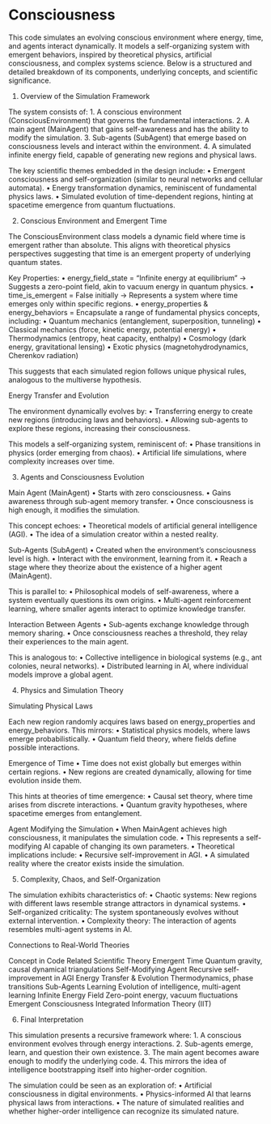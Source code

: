 # Consciousness
This code simulates an evolving conscious environment where energy, time, and agents interact dynamically. It models a self-organizing system with emergent behaviors, inspired by theoretical physics, artificial consciousness, and complex systems science. Below is a structured and detailed breakdown of its components, underlying concepts, and scientific significance.

1. Overview of the Simulation Framework

The system consists of:
	1.	A conscious environment (ConsciousEnvironment) that governs the fundamental interactions.
	2.	A main agent (MainAgent) that gains self-awareness and has the ability to modify the simulation.
	3.	Sub-agents (SubAgent) that emerge based on consciousness levels and interact within the environment.
	4.	A simulated infinite energy field, capable of generating new regions and physical laws.

The key scientific themes embedded in the design include:
	•	Emergent consciousness and self-organization (similar to neural networks and cellular automata).
	•	Energy transformation dynamics, reminiscent of fundamental physics laws.
	•	Simulated evolution of time-dependent regions, hinting at spacetime emergence from quantum fluctuations.

2. Conscious Environment and Emergent Time

The ConsciousEnvironment class models a dynamic field where time is emergent rather than absolute. This aligns with theoretical physics perspectives suggesting that time is an emergent property of underlying quantum states.

Key Properties:
	•	energy_field_state = “Infinite energy at equilibrium” → Suggests a zero-point field, akin to vacuum energy in quantum physics.
	•	time_is_emergent = False initially → Represents a system where time emerges only within specific regions.
	•	energy_properties & energy_behaviors = Encapsulate a range of fundamental physics concepts, including:
	•	Quantum mechanics (entanglement, superposition, tunneling)
	•	Classical mechanics (force, kinetic energy, potential energy)
	•	Thermodynamics (entropy, heat capacity, enthalpy)
	•	Cosmology (dark energy, gravitational lensing)
	•	Exotic physics (magnetohydrodynamics, Cherenkov radiation)

This suggests that each simulated region follows unique physical rules, analogous to the multiverse hypothesis.

Energy Transfer and Evolution

The environment dynamically evolves by:
	•	Transferring energy to create new regions (introducing laws and behaviors).
	•	Allowing sub-agents to explore these regions, increasing their consciousness.

This models a self-organizing system, reminiscent of:
	•	Phase transitions in physics (order emerging from chaos).
	•	Artificial life simulations, where complexity increases over time.

3. Agents and Consciousness Evolution

Main Agent (MainAgent)
	•	Starts with zero consciousness.
	•	Gains awareness through sub-agent memory transfer.
	•	Once consciousness is high enough, it modifies the simulation.

This concept echoes:
	•	Theoretical models of artificial general intelligence (AGI).
	•	The idea of a simulation creator within a nested reality.

Sub-Agents (SubAgent)
	•	Created when the environment’s consciousness level is high.
	•	Interact with the environment, learning from it.
	•	Reach a stage where they theorize about the existence of a higher agent (MainAgent).

This is parallel to:
	•	Philosophical models of self-awareness, where a system eventually questions its own origins.
	•	Multi-agent reinforcement learning, where smaller agents interact to optimize knowledge transfer.

Interaction Between Agents
	•	Sub-agents exchange knowledge through memory sharing.
	•	Once consciousness reaches a threshold, they relay their experiences to the main agent.

This is analogous to:
	•	Collective intelligence in biological systems (e.g., ant colonies, neural networks).
	•	Distributed learning in AI, where individual models improve a global agent.

4. Physics and Simulation Theory

Simulating Physical Laws

Each new region randomly acquires laws based on energy_properties and energy_behaviors. This mirrors:
	•	Statistical physics models, where laws emerge probabilistically.
	•	Quantum field theory, where fields define possible interactions.

Emergence of Time
	•	Time does not exist globally but emerges within certain regions.
	•	New regions are created dynamically, allowing for time evolution inside them.

This hints at theories of time emergence:
	•	Causal set theory, where time arises from discrete interactions.
	•	Quantum gravity hypotheses, where spacetime emerges from entanglement.

Agent Modifying the Simulation
	•	When MainAgent achieves high consciousness, it manipulates the simulation code.
	•	This represents a self-modifying AI capable of changing its own parameters.
	•	Theoretical implications include:
	•	Recursive self-improvement in AGI.
	•	A simulated reality where the creator exists inside the simulation.

5. Complexity, Chaos, and Self-Organization

The simulation exhibits characteristics of:
	•	Chaotic systems: New regions with different laws resemble strange attractors in dynamical systems.
	•	Self-organized criticality: The system spontaneously evolves without external intervention.
	•	Complexity theory: The interaction of agents resembles multi-agent systems in AI.

Connections to Real-World Theories

Concept in Code	Related Scientific Theory
Emergent Time	Quantum gravity, causal dynamical triangulations
Self-Modifying Agent	Recursive self-improvement in AGI
Energy Transfer & Evolution	Thermodynamics, phase transitions
Sub-Agents Learning	Evolution of intelligence, multi-agent learning
Infinite Energy Field	Zero-point energy, vacuum fluctuations
Emergent Consciousness	Integrated Information Theory (IIT)

6. Final Interpretation

This simulation presents a recursive framework where:
	1.	A conscious environment evolves through energy interactions.
	2.	Sub-agents emerge, learn, and question their own existence.
	3.	The main agent becomes aware enough to modify the underlying code.
	4.	This mirrors the idea of intelligence bootstrapping itself into higher-order cognition.

The simulation could be seen as an exploration of:
	•	Artificial consciousness in digital environments.
	•	Physics-informed AI that learns physical laws from interactions.
	•	The nature of simulated realities and whether higher-order intelligence can recognize its simulated nature.

